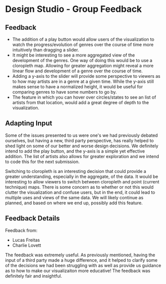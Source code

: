 Design Studio - Group Feedback
==============================

Feedback
--------

- The addition of a play button would allow users of the visualization to watch the progress/evolution of genres over the course of time more intuitively than dragging a slider.
- It might be interesting to see a more aggregated view of the development of the genres. One way of doing this would be to use a cloropleth map. Allowing for greater aggregation might reveal a more linear flow and development of a genre over the course of time.
- Adding a y-axis to the slider will provide some perspective to viewers as to how may artists are in a genre at a given time. While the y-axis still makes sense to have a normalized height, it would be useful for comparing genres to have some numbers to go by.
- The feature in which you can hover over circles/states to see an list of artists from that location, would add a great degree of depth to the visualization.

Adapting Input
--------------

Some of the issues presented to us were one's we had previously debated ourselves, but having a new, third party perspective, has really helped to shed light on some of our better and worse design decisions. We definitely intend to add the play button, and the y-axis is a simple yet effective addition. The list of artists also allows for greater exploration and we intend to code this for the next submission.

Switching to cloropleth is an interesting decision that could provide a greater understanding, especially in the aggregate, of the data. It would be interesting to allow viewers to switch between cloropleth and point (current technique) maps. There is some concern as to whether or not this would clutter the visualization and confuse users, but in the end, it could lead to multiple uses and views of the same data. We will likely continue as planned, and based on where we end up, possibly add this feature.

Feedback Details
----------------

Feedback from:
- Lucas Freitas
- Charlie Lovett

The feedback was extremely useful. As previously mentioned, having the input of a third party made a huge difference, and it helped to clarify some of the decisions we had been struggling with as well as provide us guidance as to how to make our visualizaiton more educative! The feedback was definitely fair and insightful.
